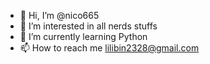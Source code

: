 - 👋 Hi, I’m @nico665
- 👀 I’m interested in all nerds stuffs
- 🌱 I’m currently learning Python
- 📫 How to reach me lilibin2328@gmail.com

<!---
nico665/nico665 is a ✨ special ✨ repository because its `README.md` (this file) appears on your GitHub profile.
You can click the Preview link to take a look at your changes.
--->
